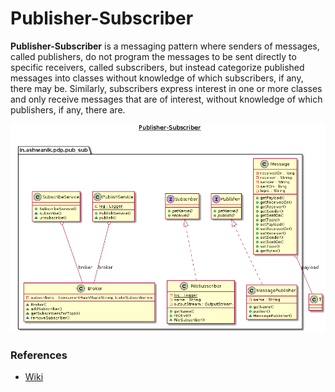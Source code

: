 # Publisher-Subscriber

**Publisher-Subscriber** is a messaging pattern where senders of messages, called publishers, do not program the messages to be sent directly to specific receivers, called subscribers, but instead categorize published messages into classes without knowledge of which subscribers, if any, there may be. Similarly, subscribers express interest in one or more classes and only receive messages that are of interest, without knowledge of which publishers, if any, there are.

![Pub-Sub](/docs/images/pub_sub.png)


### References
- [Wiki](https://en.wikipedia.org/wiki/Publish%E2%80%93subscribe_pattern)